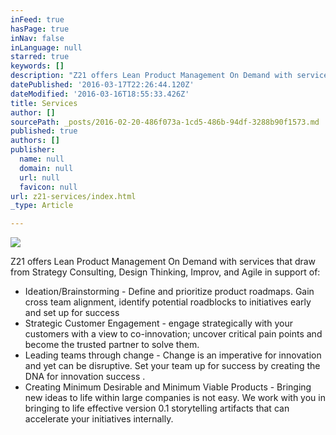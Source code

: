 ```yaml
---
inFeed: true
hasPage: true
inNav: false
inLanguage: null
starred: true
keywords: []
description: "Z21 offers Lean Product Management On Demand with services that draw from\_Strategy Consulting,\_Design Thinking, Improv, and Agile in support of: \_"
datePublished: '2016-03-17T22:26:44.120Z'
dateModified: '2016-03-16T18:55:33.426Z'
title: Services
author: []
sourcePath: _posts/2016-02-20-486f073a-1cd5-486b-94df-3288b90f1573.md
published: true
authors: []
publisher:
  name: null
  domain: null
  url: null
  favicon: null
url: z21-services/index.html
_type: Article

---
```

![](https://the-grid-user-content.s3-us-west-2.amazonaws.com/1afc46f3-9ce5-4848-8dd3-0856c23b0e9c.png)

Z21 offers Lean Product Management On Demand with services that draw from Strategy Consulting, Design Thinking, Improv, and Agile in support of:  

* Ideation/Brainstorming - Define and prioritize product roadmaps. Gain cross team alignment, identify potential roadblocks to initiatives early and set up for success
* Strategic Customer Engagement - engage strategically with your customers with a view to co-innovation; uncover critical pain points and become the trusted partner to solve them.  
* Leading teams through change - Change is an imperative for innovation and yet can be disruptive.  Set your team up for success by creating the DNA for innovation success .  
* Creating Minimum Desirable and Minimum Viable Products - Bringing new ideas to life within large companies is not easy.  We work with you in bringing to life effective version 0.1 storytelling artifacts that can accelerate your initiatives internally.